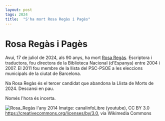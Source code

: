 ```yaml
---
layout: post
tags: 2024 
title:  "S'ha mort Rosa Regàs i Pagès"
---
```

# Rosa Regàs i Pagès

Avui, 17 de juliol de 2024, als 90 anys, ha mort  [Rosa Regàs](https://ca.wikipedia.org/wiki/Rosa_Reg%C3%A0s_i_Pag%C3%A8s). Escriptora i traductora, fou directora de la Biblioteca Nacional (d'Espanya) entre 2004 i 2007. El 2011 fou membre de la llista del PSC-PSOE a les eleccions municipals de la ciutat de Barcelona.

Na Rosa Regàs és el tercer candidat que abandona la Llista de Morts de 2024. Descansi en pau.

Només l'hora és incerta.

![Rosa_Regàs l'any 2014](https://github.com/user-attachments/assets/3f870855-0664-47d7-a4d5-6ccc2d9b01af)
Imatge: canalinfoLibre (youtube), CC BY 3.0 <https://creativecommons.org/licenses/by/3.0>, via Wikimedia Commons
